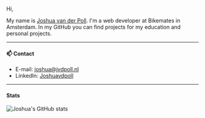 Hi,

My name is [Joshua van der Poll](https://joshuavanderpoll.nl). I'm a web developer at Bikemates in Amsterdam. In my GitHub you can find projects for my education and personal projects.

---

#### 📫  Contact

- E-mail: [joshua@jvdpoll.nl](mailto://joshua@jvdpoll.nl)
- LinkedIn: [Joshuavdpoll](https://www.linkedin.com/in/joshuavdpoll/)

---

#### Stats

![Joshua's GitHub stats](https://github-readme-stats.vercel.app/api?username=joshuavanderpoll&show_icons=true&theme=dark)
